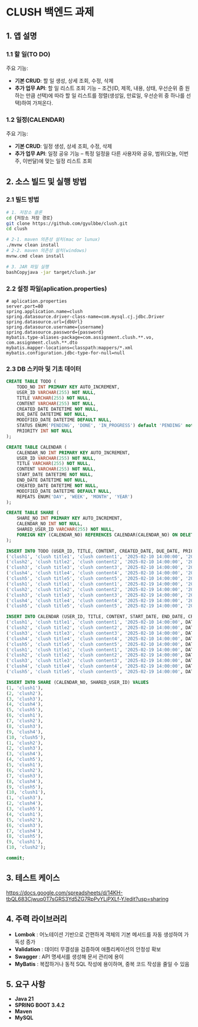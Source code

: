 # CLUSH 백엔드 과제

## 1. 앱 설명
### 1.1 할 일(TO DO)
주요 기능:
- **기본 CRUD**: 할 일 생성, 상세 조회, 수정, 삭제
- **추가 업무 API**: 할 일 리스트 조회 기능 – 조건(ID, 제목, 내용, 상태, 우선순위 중 원하는 만큼 선택)에 따라 할 일 리스트를 정렬(생성일, 만료일, 우선순위 중 하나를 선택)하여 가져온다.

### 1.2 일정(CALENDAR)
주요 기능:
- **기본 CRUD**: 일정 생성, 상세 조회, 수정, 삭제
- **추가 업무 API**: 일정 공유 기능 – 특정 일정을 다른 사용자와 공유, 범위(오늘, 이번주, 이번달)에 맞는 일정 리스트 조회

## 2. 소스 빌드 및 실행 방법
### 2.1 빌드 방법
```bash
# 1. 저장소 클론
cd {저장소 저장 경로}
git clone https://github.com/gyulbbe/clush.git
cd clush

# 2-1. maven 의존성 설치(mac or lunux)
./mvnw clean install
# 2-2. maven 의존성 설치(windows)
mvnw.cmd clean install

# 3. JAR 파일 실행
bashCopyjava -jar target/clush.jar
```

### 2.2 설정 파일(aplication.properties)
```properties
# aplication.properties
server.port=80
spring.application.name=clush
spring.datasource.driver-class-name=com.mysql.cj.jdbc.Driver
spring.datasource.url={dbUrl}
spring.datasource.username={username}
spring.datasource.password={password}
mybatis.type-aliases-package=com.assignment.clush.**.vo, com.assignment.clush.**.dto
mybatis.mapper-locations=classpath:mappers/*.xml
mybatis.configuration.jdbc-type-for-null=null
```

### 2.3 DB 스키마 및 기초 데이터
```sql
CREATE TABLE TODO (
    TODO_NO INT PRIMARY KEY AUTO_INCREMENT,
    USER_ID VARCHAR(255) NOT NULL,
    TITLE VARCHAR(255) NOT NULL,
    CONTENT VARCHAR(255) NOT NULL,
    CREATED_DATE DATETIME NOT NULL,
    DUE_DATE DATETIME NOT NULL,
    MODIFIED_DATE DATETIME DEFAULT NULL,
    STATUS ENUM('PENDING', 'DONE', 'IN_PROGRESS') default 'PENDING' not null,
    PRIORITY INT NOT NULL
);

CREATE TABLE CALENDAR (
    CALENDAR_NO INT PRIMARY KEY AUTO_INCREMENT,
    USER_ID VARCHAR(255) NOT NULL,
    TITLE VARCHAR(255) NOT NULL,
    CONTENT VARCHAR(255) NOT NULL,
    START_DATE DATETIME NOT NULL,
    END_DATE DATETIME NOT NULL,
    CREATED_DATE DATETIME NOT NULL,
    MODIFIED_DATE DATETIME DEFAULT NULL,
    REPEATS ENUM('DAY', 'WEEK', 'MONTH', 'YEAR')
);

CREATE TABLE SHARE (
    SHARE_NO INT PRIMARY KEY AUTO_INCREMENT,
    CALENDAR_NO INT NOT NULL,
    SHARED_USER_ID VARCHAR(255) NOT NULL,
    FOREIGN KEY (CALENDAR_NO) REFERENCES CALENDAR(CALENDAR_NO) ON DELETE CASCADE
);

INSERT INTO TODO (USER_ID, TITLE, CONTENT, CREATED_DATE, DUE_DATE, PRIORITY, STATUS) VALUES
('clush1', 'clush title1', 'clush content1', '2025-02-10 14:00:00', '2025-02-14 14:00:00', 1, 'IN_PROGRESS'),
('clush2', 'clush title2', 'clush content2', '2025-02-10 14:00:00', '2025-02-14 14:00:00', 1, 'DONE'),
('clush3', 'clush title3', 'clush content3', '2025-02-10 14:00:00', '2025-02-14 14:00:00', 1, 'IN_PROGRESS'),
('clush4', 'clush title4', 'clush content4', '2025-02-10 14:00:00', '2025-02-14 14:00:00', 1, 'DONE'),
('clush5', 'clush title5', 'clush content5', '2025-02-10 14:00:00', '2025-02-14 14:00:00', 1, 'IN_PROGRESS'),
('clush1', 'clush title1', 'clush content1', '2025-02-19 14:00:00', '2025-02-23 14:00:00', 1, 'DONE'),
('clush2', 'clush title2', 'clush content2', '2025-02-19 14:00:00', '2025-02-23 14:00:00', 1, 'IN_PROGRESS'),
('clush3', 'clush title3', 'clush content3', '2025-02-19 14:00:00', '2025-02-23 14:00:00', 1, 'DONE'),
('clush4', 'clush title4', 'clush content4', '2025-02-19 14:00:00', '2025-02-23 14:00:00', 1, 'IN_PROGRESS'),
('clush5', 'clush title5', 'clush content5', '2025-02-19 14:00:00', '2025-02-23 14:00:00', 1, 'DONE');

INSERT INTO CALENDAR (USER_ID, TITLE, CONTENT, START_DATE, END_DATE, CREATED_DATE, REPEATS) VALUES
('clush1', 'clush title1', 'clush content1', '2025-02-10 14:00:00', DATE_ADD(NOW(), INTERVAL 2 DAY), '2025-02-09 14:00:00', 'DAY'),
('clush2', 'clush title2', 'clush content2', '2025-02-10 14:00:00', DATE_ADD(NOW(), INTERVAL 2 DAY), '2025-02-09 14:00:00', 'MONTH'),
('clush3', 'clush title3', 'clush content3', '2025-02-10 14:00:00', DATE_ADD(NOW(), INTERVAL 2 DAY), '2025-02-09 14:00:00', 'YEAR'),
('clush4', 'clush title4', 'clush content4', '2025-02-10 14:00:00', DATE_ADD(NOW(), INTERVAL 2 DAY), '2025-02-09 14:00:00', 'WEEK'),
('clush5', 'clush title5', 'clush content5', '2025-02-10 14:00:00', DATE_ADD(NOW(), INTERVAL 2 DAY), '2025-02-09 14:00:00', NULL),
('clush1', 'clush title1', 'clush content1', '2025-02-19 14:00:00', DATE_ADD(NOW(), INTERVAL 2 DAY), '2025-02-18 14:00:00', NULL),
('clush2', 'clush title2', 'clush content2', '2025-02-19 14:00:00', DATE_ADD(NOW(), INTERVAL 2 DAY), '2025-02-18 14:00:00', 'YEAR'),
('clush3', 'clush title3', 'clush content3', '2025-02-19 14:00:00', DATE_ADD(NOW(), INTERVAL 2 DAY), '2025-02-18 14:00:00', 'MONTH'),
('clush4', 'clush title4', 'clush content4', '2025-02-19 14:00:00', DATE_ADD(NOW(), INTERVAL 2 DAY), '2025-02-18 14:00:00', 'WEEK'),
('clush5', 'clush title5', 'clush content5', '2025-02-19 14:00:00', DATE_ADD(NOW(), INTERVAL 2 DAY), '2025-02-18 14:00:00', 'DAY');

INSERT INTO SHARE (CALENDAR_NO, SHARED_USER_ID) VALUES
(1, 'clush1'),
(2, 'clush2'),
(3, 'clush3'),
(4, 'clush4'),
(5, 'clush5'),
(6, 'clush1'),
(7, 'clush2'),
(8, 'clush3'),
(9, 'clush4'),
(10, 'clush5'),
(1, 'clush2'),
(2, 'clush3'),
(3, 'clush4'),
(4, 'clush5'),
(5, 'clush1'),
(6, 'clush2'),
(7, 'clush3'),
(8, 'clush4'),
(9, 'clush5'),
(10, 'clush1'),
(1, 'clush3'),
(2, 'clush4'),
(3, 'clush5'),
(4, 'clush1'),
(5, 'clush2'),
(6, 'clush3'),
(7, 'clush4'),
(8, 'clush5'),
(9, 'clush1'),
(10, 'clush2');

commit;
```

## 3. 테스트 케이스
https://docs.google.com/spreadsheets/d/14KH-tbQL683Cjwuq0T7sGRS3Yd5ZG7RpPvYLjPXLf-Y/edit?usp=sharing

## 4. 주력 라이브러리
- **Lombok** : 어노테이션 기반으로 간편하게 객체의 기본 메서드를 자동 생성하여 가독성 증가
- **Validation** : 데이터 무결성을 검증하여 애플리케이션의 안정성 확보
- **Swagger** : API 명세서를 생성해 문서 관리에 용이
- **MyBatis** : 복잡하거나 동적 SQL 작성에 용이하며, 중복 코드 작성을 줄일 수 있음

## 5. 요구 사항
- **Java 21**
- **SPRING BOOT 3.4.2**
- **Maven**
- **MySQL**
